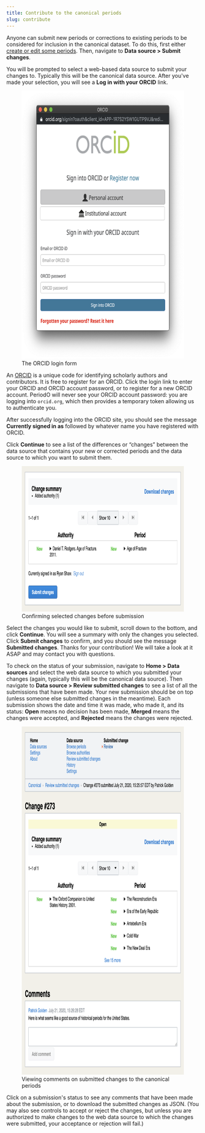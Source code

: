 ```yaml
---
title: Contribute to the canonical periods
slug: contribute
---
```


Anyone can submit new periods or corrections to existing periods to be considered for inclusion in the canonical dataset. To do this, first either [create or edit some periods](#create-or-edit). Then, navigate to **Data source > Submit changes**.

You will be prompted to select a web-based data source to submit your changes to. Typically this will be the canonical data source. After you've made your selection, you will see a **Log in with your ORCID** link. 

<figure>
<img class="center"
     src="/images/orcid-login.png"
     alt="The ORCID login form"
     width="612"
     height="700">
<figcaption>
The ORCID login form
</figcaption>
</figure>

An [ORCID](https://en.wikipedia.org/wiki/ORCID) is a unique code for identifying scholarly authors and contributors. It is free to register for an ORCID. Click the login link to enter your ORCID and ORCID account password, or to register for a new ORCID account. PeriodO will never see your ORCID account password: you are logging into `orcid.org`, which then provides a temporary token allowing us to authenticate you.

After successfully logging into the ORCID site, you should see the message **Currently signed in as** followed by whatever name you have registered with ORCID. 

Click **Continue** to see a list of the differences or “changes” between the data source that contains your new or corrected periods and the data source to which you want to submit them.

<figure>
<img class="screenshot"
     src="/images/submit-changes.png"
     alt="Confirming selected changes before submission"
     width="800"
     height="380">
<figcaption>
Confirming selected changes before submission
</figcaption>
</figure>

Select the changes you would like to submit, scroll down to the bottom, and click **Continue**. You will see a summary with only the changes you selected. Click **Submit changes** to confirm, and you should see the message **Submitted changes**. Thanks for your contribution! We will take a look at it ASAP and may contact you with questions.

To check on the status of your submission, navigate to **Home > Data sources** and select the web data source to which you submitted your changes (again, typically this will be the canonical data source). Then navigate to **Data source > Review submitted changes** to see a list of all the submissions that have been made. Your new submission should be on top (unless someone else submitted changes in the meantime). Each submission shows the date and time it was made, who made it, and its status: **Open** means no decision has been made, **Merged** means the changes were accepted, and **Rejected** means the changes were rejected.

<figure class="center">
<img class="screenshot"
     src="/images/submitted-changes.png"
     alt="Viewing comments on submitted changes to the canonical periods"
     width="800"
     height="909">
<figcaption>
Viewing comments on submitted changes to the canonical periods
</figcaption>
</figure>

Click on a submission's status to see any comments that have been made about the submission, or to download the submitted changes as JSON. (You may also see controls to accept or reject the changes, but unless you are authorized to make changes to the web data source to which the changes were submitted, your acceptance or rejection will fail.)

